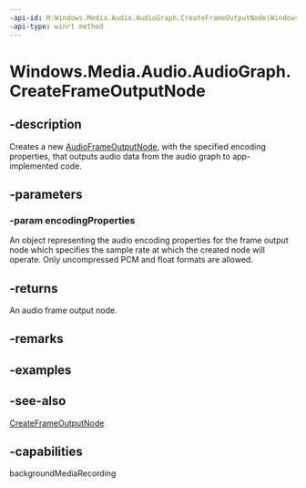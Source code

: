 ```yaml
---
-api-id: M:Windows.Media.Audio.AudioGraph.CreateFrameOutputNode(Windows.Media.MediaProperties.AudioEncodingProperties)
-api-type: winrt method
---
```


<!-- Method syntax
public Windows.Media.Audio.AudioFrameOutputNode CreateFrameOutputNode(Windows.Media.MediaProperties.AudioEncodingProperties encodingProperties)
-->

# Windows.Media.Audio.AudioGraph.CreateFrameOutputNode

## -description
Creates a new [AudioFrameOutputNode](audioframeoutputnode.md), with the specified encoding properties, that outputs audio data from the audio graph to app-implemented code.

## -parameters
### -param encodingProperties
An object representing the audio encoding properties for the frame output node which specifies the sample rate at which the created node will operate. Only uncompressed PCM and float formats are allowed.

## -returns
An audio frame output node.

## -remarks


## -examples

## -see-also
[CreateFrameOutputNode](audiograph_createframeoutputnode_1936992142.md)
## -capabilities
backgroundMediaRecording
